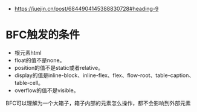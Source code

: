  - https://juejin.cn/post/6844904145388830728#heading-9
  
# BFC触发的条件
  - 根元素html
  - float的值不是none。
  - position的值不是static或者relative。
  - display的值是inline-block、inline-flex、flex、flow-root、table-caption、table-cell。
  - overflow的值不是visible。


BFC可以理解为一个大箱子，箱子内部的元素怎么操作，都不会影响到外部元素



